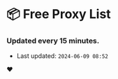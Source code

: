 # :package: Free Proxy List
### Updated every 15 minutes.

- Last updated: `2024-06-09 08:52`

:heart:
